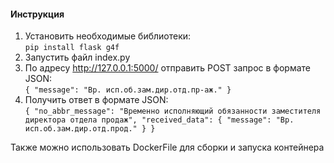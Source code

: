 #### Инструкция
1.  Установить необходимые библиотеки:  
   `pip install flask g4f`
2.  Запустить файл index.py
3.  По адресу http://127.0.0.1:5000/ отправить POST запрос в формате JSON:  
    `{
        "message": "Вр. исп.об.зам.дир.отд.пр-аж."
    }`
4. Получить ответ в формате JSON:  
`{
    "no_abbr_message": "Временно исполняющий обязанности заместителя директора отдела продаж",
    "received_data": {
        "message": "Вр. исп.об.зам.дир.отд.прод."
    }
}`  

Также можно использовать DockerFile для сборки и запуска контейнера